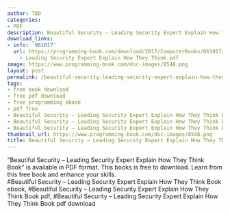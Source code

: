 ```yaml
---
author: TBD
categories:
- PDF
description: Beautiful Security – Leading Security Expert Explain How They Think Book
download_links:
- info: '061017'
  url: https://programming-book.com/download/2017/ComputerBooks/061017/Beautiful Security
    - Leading Security Expert Explain How They Think.pdf
image: https://www.programming-book.com/doc-images/8548.png
layout: post
permalink: /beautiful-security-leading-security-expert-explain-how-they-think-book.html
tags:
- free book download
- free pdf download
- free programming ebook
- pdf free
- Beautiful Security – Leading Security Expert Explain How They Think Book ebook
- Beautiful Security – Leading Security Expert Explain How They Think Book pdf
- Beautiful Security – Leading Security Expert Explain How They Think Book pdf download
thumbnail_url: https://www.programming-book.com/doc-images/8548.png
title: Beautiful Security – Leading Security Expert Explain How They Think Book
---
```


 
<div class="item-desc text-justify">
  "Beautiful Security – Leading Security Expert Explain How They Think Book" is available in PDF format. This books is free to download. Learn from this free book and enhance your skills.
  <br>
  #Beautiful Security – Leading Security Expert Explain How They Think Book ebook, #Beautiful Security – Leading Security Expert Explain How They Think Book pdf, #Beautiful Security – Leading Security Expert Explain How They Think Book pdf download
</div>